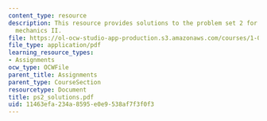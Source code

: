 ```yaml
---
content_type: resource
description: This resource provides solutions to the problem set 2 for engineering
  mechanics II.
file: https://ol-ocw-studio-app-production.s3.amazonaws.com/courses/1-060-engineering-mechanics-ii-spring-2006/11463efa234a8595e0e9538af7f3f0f3_ps2_solutions.pdf
file_type: application/pdf
learning_resource_types:
- Assignments
ocw_type: OCWFile
parent_title: Assignments
parent_type: CourseSection
resourcetype: Document
title: ps2_solutions.pdf
uid: 11463efa-234a-8595-e0e9-538af7f3f0f3
---
```

